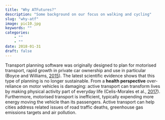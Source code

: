 ```yaml
---
title: "Why ATFutures?"
description: "Some background on our focus on walking and cycling"
slug: "why-atf"
image: pic10.jpg
keywords: ""
categories: 
    - ""
    - ""
date: 2018-01-31
draft: false
---
```


Transport planning software was originally designed to plan for motorised transport,
rapid growth in private car ownership and use in particular
(Boyce and Williams, [2015](https://www.e-elgar.com/shop/forecasting-urban-travel)).
The latest scientific evidence shows that this type of planning is no longer sustainable.
From a **health perspective** over-reliance on motor vehicles is damaging:
active transport can transform lives by making physical activity part of everyday life
(Celis-Morales et al., [2017](http://www.bmj.com/content/357/bmj.j1456)).
Furthermore, motorised transport is inefficient, typically expending more energy moving the 
vehicle than its passengers.
Active transport can help cities address related issues of road traffic deaths,
greenhouse gas emissions targets and air pollution.